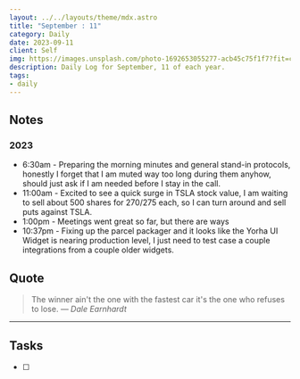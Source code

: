 ```yaml
---
layout: ../../layouts/theme/mdx.astro
title: "September : 11"
category: Daily
date: 2023-09-11
client: Self
img: https://images.unsplash.com/photo-1692653055277-acb45c75f1f7?fit=crop&q=85&w=1400&h=700
description: Daily Log for September, 11 of each year.
tags:
- daily
---
```


## Notes
### 2023
- 6:30am - Preparing the morning minutes and general stand-in protocols, honestly I forget that I am muted way too long during them anyhow, should just ask if I am needed before I stay in the call. 
- 11:00am - Excited to see a quick surge in TSLA stock value, I am waiting to sell about 500 shares for $270/$275 each, so I can turn around and sell puts against TSLA.
- 1:00pm - Meetings went great so far, but there are ways 
- 10:37pm - Fixing up the parcel packager and it looks like the Yorha UI Widget is nearing production level, I just need to test case a couple integrations from a couple older widgets.

## Quote

> The winner ain't the one with the fastest car it's the one who refuses to lose.
> — <cite>Dale Earnhardt</cite>

---

## Tasks

- [ ]